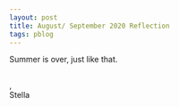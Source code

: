 ```yaml
---
layout: post
title: August/ September 2020 Reflection
tags: pblog
---
```



Summer is over, just like that. 

## 


, <br>
Stella
